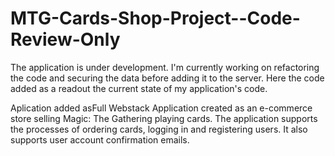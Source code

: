 # MTG-Cards-Shop-Project--Code-Review-Only
The application is under development. I'm currently working on refactoring the code and securing the data before adding it to the server. Here the code added as a readout the current state of my application's code.

Aplication added asFull Webstack Application created as an e-commerce store selling Magic: The Gathering playing cards. The application supports the processes of ordering cards, logging in and registering users. It also supports user account confirmation emails.
